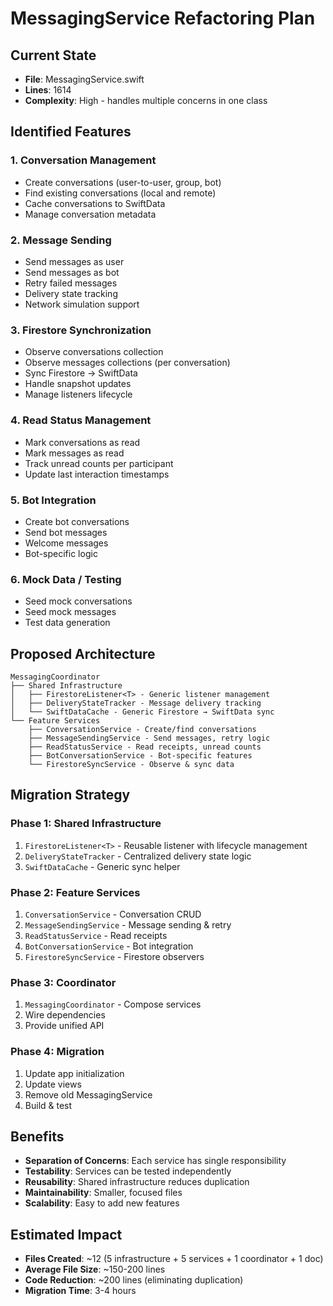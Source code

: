 # MessagingService Refactoring Plan

## Current State
- **File**: MessagingService.swift
- **Lines**: 1614
- **Complexity**: High - handles multiple concerns in one class

## Identified Features

### 1. Conversation Management
- Create conversations (user-to-user, group, bot)
- Find existing conversations (local and remote)
- Cache conversations to SwiftData
- Manage conversation metadata

### 2. Message Sending
- Send messages as user
- Send messages as bot
- Retry failed messages
- Delivery state tracking
- Network simulation support

### 3. Firestore Synchronization
- Observe conversations collection
- Observe messages collections (per conversation)
- Sync Firestore → SwiftData
- Handle snapshot updates
- Manage listeners lifecycle

### 4. Read Status Management
- Mark conversations as read
- Mark messages as read
- Track unread counts per participant
- Update last interaction timestamps

### 5. Bot Integration
- Create bot conversations
- Send bot messages
- Welcome messages
- Bot-specific logic

### 6. Mock Data / Testing
- Seed mock conversations
- Seed mock messages
- Test data generation

## Proposed Architecture

```
MessagingCoordinator
├── Shared Infrastructure
│   ├── FirestoreListener<T> - Generic listener management
│   ├── DeliveryStateTracker - Message delivery tracking
│   └── SwiftDataCache - Generic Firestore → SwiftData sync
└── Feature Services
    ├── ConversationService - Create/find conversations
    ├── MessageSendingService - Send messages, retry logic
    ├── ReadStatusService - Read receipts, unread counts
    ├── BotConversationService - Bot-specific features
    └── FirestoreSyncService - Observe & sync data
```

## Migration Strategy

### Phase 1: Shared Infrastructure
1. `FirestoreListener<T>` - Reusable listener with lifecycle management
2. `DeliveryStateTracker` - Centralized delivery state logic
3. `SwiftDataCache` - Generic sync helper

### Phase 2: Feature Services
1. `ConversationService` - Conversation CRUD
2. `MessageSendingService` - Message sending & retry
3. `ReadStatusService` - Read receipts
4. `BotConversationService` - Bot integration
5. `FirestoreSyncService` - Firestore observers

### Phase 3: Coordinator
1. `MessagingCoordinator` - Compose services
2. Wire dependencies
3. Provide unified API

### Phase 4: Migration
1. Update app initialization
2. Update views
3. Remove old MessagingService
4. Build & test

## Benefits

- **Separation of Concerns**: Each service has single responsibility
- **Testability**: Services can be tested independently
- **Reusability**: Shared infrastructure reduces duplication
- **Maintainability**: Smaller, focused files
- **Scalability**: Easy to add new features

## Estimated Impact

- **Files Created**: ~12 (5 infrastructure + 5 services + 1 coordinator + 1 doc)
- **Average File Size**: ~150-200 lines
- **Code Reduction**: ~200 lines (eliminating duplication)
- **Migration Time**: 3-4 hours
